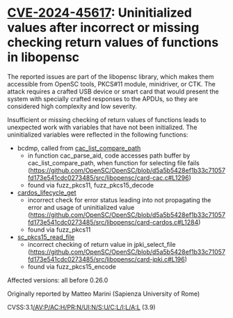 # [CVE-2024-45617](https://nvd.nist.gov/vuln/detail/CVE-2024-45617): Uninitialized values after incorrect or missing checking return values of functions in libopensc

The reported issues are part of the libopensc library, which makes them accessible from OpenSC tools, PKCS#11 module, minidriver, or CTK.
The attack requires a crafted USB device or smart card that would present the system with specially crafted responses to the APDUs, so they are considered high complexity and low severity.

Insufficient or missing checking of return values of functions leads to unexpected work with variables that have not been initialized.
The uninitialized variables were reflected in the following functions:

- bcdmp, called from [cac_list_compare_path](https://github.com/OpenSC/OpenSC/blob/d5a5b5428ef1b33c71057fd173e541cdc0273485/src/libopensc/card-cac-common.c#L73)
  - in function cac_parse_aid, code accesses path buffer by cac_list_compare_path, when function for selecting file fails (<https://github.com/OpenSC/OpenSC/blob/d5a5b5428ef1b33c71057fd173e541cdc0273485/src/libopensc/card-cac.c#L1296>)
  - found via fuzz_pkcs11, fuzz_pkcs15_decode
- [cardos_lifecycle_get](https://github.com/OpenSC/OpenSC/blob/d5a5b5428ef1b33c71057fd173e541cdc0273485/src/libopensc/card-cardos.c#L1288)
  - incorrect check for error status leading into not propagating the error and usage of uninitialized value (<https://github.com/OpenSC/OpenSC/blob/d5a5b5428ef1b33c71057fd173e541cdc0273485/src/libopensc/card-cardos.c#L1284>)
  - found via fuzz_pkcs11
- [sc_pkcs15_read_file](https://github.com/OpenSC/OpenSC/blob/d5a5b5428ef1b33c71057fd173e541cdc0273485/src/libopensc/pkcs15.c#L2535)
  - incorrect checking of return value in jpki_select_file (<https://github.com/OpenSC/OpenSC/blob/d5a5b5428ef1b33c71057fd173e541cdc0273485/src/libopensc/card-jpki.c#L196>)
  - found via fuzz_pkcs15_encode

Affected versions: all before 0.26.0

Originally reported by Matteo Marini (Sapienza University of Rome)

CVSS:3.1[/AV:P/AC:H/PR:N/UI:N/S:U/C:L/I:L/A:L](https://nvd.nist.gov/vuln-metrics/cvss/v3-calculator?vector=AV:P/AC:H/PR:N/UI:N/S:U/C:L/I:L/A:L) (3.9)
